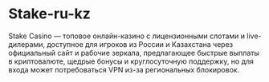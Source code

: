 # Stake-ru-kz
Stake Casino — топовое онлайн-казино с лицензионными слотами и live-дилерами, доступное для игроков из России и Казахстана через официальный сайт и рабочие зеркала, предлагающее быстрые выплаты в криптовалюте, щедрые бонусы и круглосуточную поддержку, но для входа может потребоваться VPN из-за региональных блокировок.

